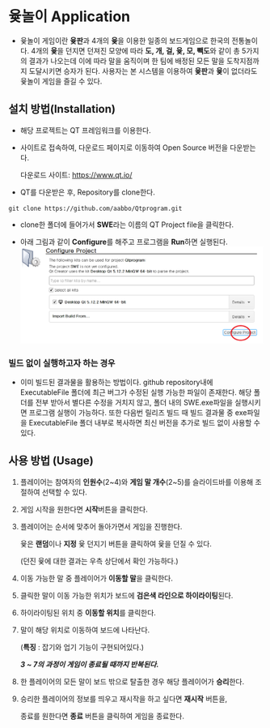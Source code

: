 # 윷놀이 Application  


- 윷놀이 게임이란 **윷판**과 4개의 **윷**을 이용한 일종의 보드게임으로 한국의 전통놀이다. 4개의 **윷**을 던지면 던져진 모양에 따라 **도, 개, 걸, 윷, 모, 빽도**와 같이 총 5가지의 결과가 나오는데 이에 따라 말을 움직이며 한 팀에 배정된 모든 말을 도착지점까지 도달시키면 승자가 된다. 사용자는 본 시스템을 이용하여 **윷판**과 **윷**이 없더라도 윷놀이 게임을 즐길 수 있다.   


## 설치 방법(Installation)    

- 해당 프로젝트는 QT 프레임워크를 이용한다.

- 사이트로 접속하여, 다운로드 페이지로 이동하여 Open Source 버전을 다운받는다.

  다운로드 사이트: <https://www.qt.io/>   


- QT를 다운받은 후, Repository를 clone한다.   

```
git clone https://github.com/aabbo/Qtprogram.git  
```


- clone한 폴더에 들어가서 **SWE**라는 이름의 QT Project file을 클릭한다.

- 아래 그림과 같이 **Configure**를 해주고 프로그램을 **Run**하면 실행된다.  
![configure](./README/configure.png)  

### 빌드 없이 실행하고자 하는 경우
- 이미 빌드된 결과물을 활용하는 방법이다.
github repository내에 ExecutableFile 폴더에 최근 버그가 수정된 실행 가능한 파일이 존재한다. 
해당 폴더를 전부 받아서 별다른 수정을 거치지 않고, 폴더 내의 SWE.exe파일을 실행시키면 프로그램 실행이 가능하다. 또한 다음번 릴리즈 빌드 때 빌드 결과물 중 exe파일을 ExecutableFile 폴더 내부로 복사하면 최신 버전을 추가로 빌드 없이 사용할 수 있다.


## 사용 방법 (Usage)  


1. 플레이어는 참여자의 **인원수**(2\~4)와 **게임 말 개수**(2\~5)를 슬라이드바를 이용해 조절하여 선택할 수 있다.

2. 게임 시작을 원한다면 **시작**버튼을 클릭한다.

3. 플레이어는 순서에 맞추어  돌아가면서 게임을 진행한다.

   윷은 **랜덤**이나 **지정** 윷 던지기 버튼을 클릭하여 윷을 던질 수 있다.

   (던진 윷에 대한 결과는 우측 상단에서 확인 가능하다.)

4. 이동 가능한 말 중 플레이어가 **이동할 말**을 클릭한다.

5. 클릭한 말이 이동 가능한 위치가 보드에 **검은색 라인으로 하이라이팅**된다.

6. 하이라이팅된 위치 중 **이동할 위치**를 클릭한다.

7. 말이 해당 위치로 이동하여 보드에 나타난다.


   (**특징** : 잡기와 업기 기능이 구현되어있다.)  

   ***3 ~ 7의 과정이 게임이 종료될 때까지 반복된다.***

8. 한 플레이어의 모든 말이 보드 밖으로 탈출한 경우 해당 플레이어가 **승리**한다.

9. 승리한 플레이어의 정보를 띄우고 재시작을 하고 싶다면 **재시작** 버튼을,

   종료를 원한다면 **종료** 버튼을 클릭하여 게임을 종료한다.
